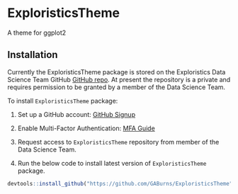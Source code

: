 # ExploristicsTheme

A theme for ggplot2

## Installation

Currently the ExploristicsTheme package is stored on the Exploristics Data Science Team GitHub [GitHub repo](https://github.com/Expl-DST). At present the repository is a private and requires permission to be granted by a member of the Data Science Team.

To install `ExploristicsTheme` package:

1.  Set up a GitHub account: [GitHub Signup](https://github.com/join)

2.  Enable Multi-Factor Authentication: [MFA Guide](https://docs.github.com/en/authentication/securing-your-account-with-two-factor-authentication-2fa/configuring-two-factor-authentication)

3.  Request access to `ExploristicsTheme` repository from member of the Data Science Team.

4.  Run the below code to install latest version of `ExploristicsTheme` package.

``` r
devtools::install_github("https://github.com/GABurns/ExploristicsTheme")
```
